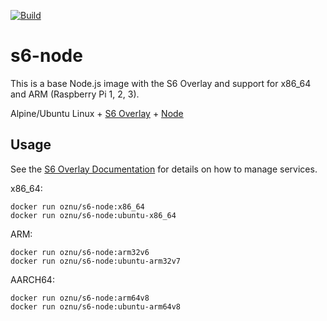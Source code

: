 [![Build](https://github.com/oznu/docker-s6-alpine-node/workflows/Build/badge.svg)](https://github.com/oznu/docker-s6-alpine-node/actions)

# s6-node

This is a base Node.js image with the S6 Overlay and support for x86_64 and ARM (Raspberry Pi 1, 2, 3).

Alpine/Ubuntu Linux + [S6 Overlay](https://github.com/just-containers/s6-overlay) + [Node](https://nodejs.org/en/)

## Usage

See the [S6 Overlay Documentation](https://github.com/just-containers/s6-overlay) for details on how to manage services.

x86_64:

```shell
docker run oznu/s6-node:x86_64
docker run oznu/s6-node:ubuntu-x86_64
```

ARM:

```shell
docker run oznu/s6-node:arm32v6
docker run oznu/s6-node:ubuntu-arm32v7
```

AARCH64:

```shell
docker run oznu/s6-node:arm64v8
docker run oznu/s6-node:ubuntu-arm64v8
```